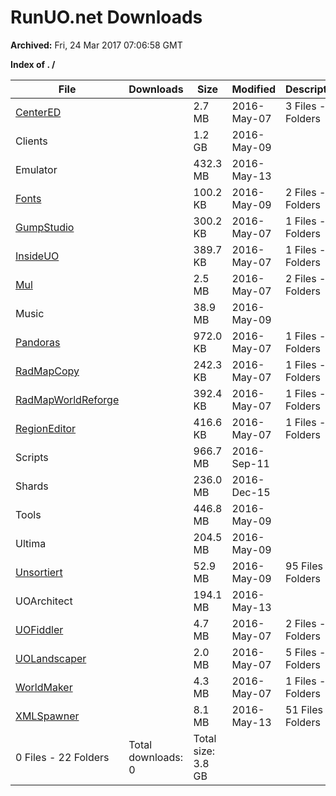 # RunUO.net Downloads #

**Archived:** Fri, 24 Mar 2017 07:06:58 GMT

**Index of . /**

| File |Downloads |Size |Modified |Description |
| ---- |  ---- |  ---- |  ---- |  ---- |
| [CenterED](../Downloads.RunUO.net/CenterED/) | |2.7 MB |2016-May-07 | 3 Files - 0 Folders |
| Clients | |1.2 GB |2016-May-09 | |
| Emulator | |432.3 MB |2016-May-13 | |
| [Fonts](../Downloads.RunUO.net/Fonts/) | |100.2 KB |2016-May-09 | 2 Files - 0 Folders |
| [GumpStudio](../Downloads.RunUO.net/GumpStudio/) | |300.2 KB |2016-May-07 | 1 Files - 0 Folders |
| [InsideUO](../Downloads.RunUO.net/InsideUO/) | |389.7 KB |2016-May-07 | 1 Files - 0 Folders |
| [Mul](../Downloads.RunUO.net/Mul/) | |2.5 MB |2016-May-07 | 2 Files - 0 Folders |
| Music | |38.9 MB |2016-May-09 | |
| [Pandoras](../Downloads.RunUO.net/Pandoras/) | |972.0 KB |2016-May-07 | 1 Files - 0 Folders |
| [RadMapCopy](../Downloads.RunUO.net/RadMapCopy/) | |242.3 KB |2016-May-07 | 1 Files - 0 Folders |
| [RadMapWorldReforge](../Downloads.RunUO.net/RadMapWorldReforge/) | |392.4 KB |2016-May-07 | 1 Files - 0 Folders |
| [RegionEditor](../Downloads.RunUO.net/RegionEditor/) | |416.6 KB |2016-May-07 | 1 Files - 0 Folders |
| Scripts | |966.7 MB |2016-Sep-11 | |
| Shards | |236.0 MB |2016-Dec-15 | |
| Tools | |446.8 MB |2016-May-09 | |
| Ultima | |204.5 MB |2016-May-09 | |
| [Unsortiert](../Downloads.RunUO.net/Unsortiert/) | |52.9 MB |2016-May-09 | 95 Files - 0 Folders |
| UOArchitect | |194.1 MB |2016-May-13 | |
| [UOFiddler](../Downloads.RunUO.net/UOFiddler/) | |4.7 MB |2016-May-07 | 2 Files - 0 Folders |
| [UOLandscaper](../Downloads.RunUO.net/UOLandscaper/) | |2.0 MB |2016-May-07 | 5 Files - 0 Folders |
| [WorldMaker](../Downloads.RunUO.net/WorldMaker/) | |4.3 MB |2016-May-07 | 1 Files - 0 Folders |
| [XMLSpawner](../Downloads.RunUO.net/XMLSpawner/) | |8.1 MB |2016-May-13 | 51 Files - 0 Folders |
| 0 Files - 22 Folders |Total downloads: 0 |Total size: 3.8 GB | | |
